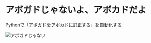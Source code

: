# アボガドじゃないよ、アボカドだよ
[Pythonで「アボガドをアボカドに訂正する」を自動化する](https://qiita.com/ikasama0324/items/7c05efb829e88789a33e)

![アボガドじゃない](https://qiita-image-store.s3.amazonaws.com/0/163381/409f3f50-0c56-7a2e-c90f-424c8e2c7464.png)
